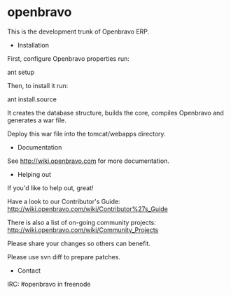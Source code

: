 openbravo
=========

 This is the development trunk of Openbravo ERP.

* Installation

First, configure Openbravo properties run:

  ant setup

Then, to install it run:

  ant install.source

It creates the database structure, builds the core, compiles
Openbravo and generates a war file.

Deploy this war file into the tomcat/webapps directory.

* Documentation

See http://wiki.openbravo.com for more documentation.

* Helping out

If you'd like to help out, great!

Have a look to our Contributor's Guide:
http://wiki.openbravo.com/wiki/Contributor%27s_Guide

There is also a list of on-going community projects:
http://wiki.openbravo.com/wiki/Community_Projects

Please share your changes so others can benefit.

Please use svn diff to prepare patches.

* Contact

IRC: #openbravo in freenode
